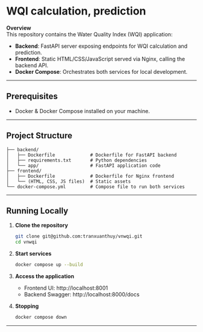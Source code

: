 # WQI calculation, prediction

**Overview**  
This repository contains the Water Quality Index (WQI) application:  
- **Backend**: FastAPI server exposing endpoints for WQI calculation and prediction. 
- **Frontend**: Static HTML/CSS/JavaScript served via Nginx, calling the backend API.
- **Docker Compose**: Orchestrates both services for local development.

---

## Prerequisites
- Docker & Docker Compose installed on your machine.

---

## Project Structure
```
├── backend/
│   ├── Dockerfile             # Dockerfile for FastAPI backend
│   ├── requirements.txt       # Python dependencies
│   └── app/                   # FastAPI application code
├── frontend/
│   ├── Dockerfile             # Dockerfile for Nginx frontend
│   └── (HTML, CSS, JS files)  # Static assets
└── docker-compose.yml         # Compose file to run both services
```

---

## Running Locally

1. **Clone the repository**
   ```bash
   git clone git@github.com:tranxuanthuy/vnwqi.git
   cd vnwqi

2. **Start services**
   ```bash
   docker compose up --build

3. **Access the application**
   - Frontend UI: http://localhost:8001  
   - Backend Swagger: http://localhost:8000/docs

4. **Stopping**
   ```bash
   docker compose down

---